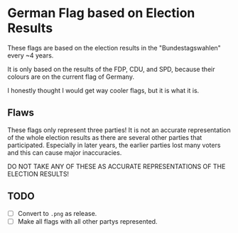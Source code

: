 # German Flag based on Election Results

These flags are based on the election results in the "Bundestagswahlen" every ~4 years.

It is only based on the results of the FDP, CDU, and SPD, because their colours are on the current flag of Germany.

I honestly thought I would get way cooler flags, but it is what it is.

## Flaws

These flags only represent three parties! It is not an accurate representation of the whole election results as there are several other parties that participated. Especially in later years, the earlier parties lost many voters and this can cause major inaccuracies.

 DO NOT TAKE ANY OF THESE AS ACCURATE REPRESENTATIONS OF THE ELECTION RESULTS!

## TODO

- [ ] Convert to `.png` as release.
- [ ] Make all flags with all other partys represented.
